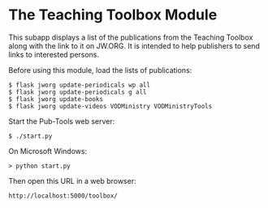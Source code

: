 # The Teaching Toolbox Module

This subapp displays a list of the publications from the Teaching Toolbox
along with the link to it on JW.ORG. It is intended to help publishers
to send links to interested persons.

Before using this module, load the lists of publications:

    $ flask jworg update-periodicals wp all
    $ flask jworg update-periodicals g all
    $ flask jworg update-books
    $ flask jworg update-videos VODMinistry VODMinistryTools

Start the Pub-Tools web server:

    $ ./start.py

On Microsoft Windows:

    > python start.py

Then open this URL in a web browser:

    http://localhost:5000/toolbox/
